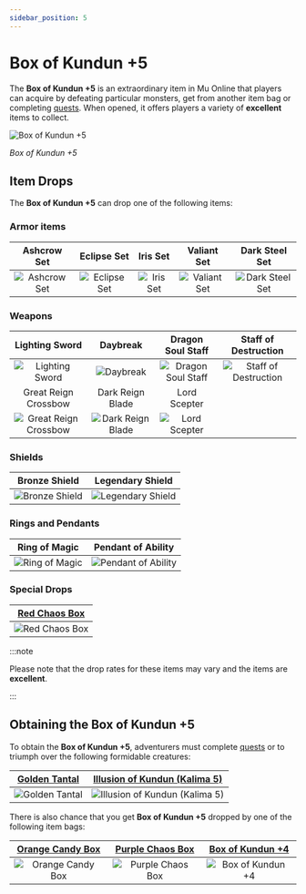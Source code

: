 ```yaml
---
sidebar_position: 5
---
```


# Box of Kundun +5

The **Box of Kundun +5** is an extraordinary item in Mu Online that players can acquire by defeating particular monsters, get from another item bag or completing [quests](/gameplay-systems/quest-system). When opened, it offers players a variety of **excellent** items to collect.

![Box of Kundun +5](/img/items/item-bags/bok-5.png)

_Box of Kundun +5_

## Item Drops

The **Box of Kundun +5** can drop one of the following items:

### Armor items

|                   Ashcrow Set                    |                   Eclipse Set                    |                  Iris Set                  |                   Valiant Set                    |                     Dark Steel Set                     |
| :----------------------------------------------: | :----------------------------------------------: | :----------------------------------------: | :----------------------------------------------: | :----------------------------------------------------: |
| ![Ashcrow Set](/img/items/armors/dk/ashcrow.png) | ![Eclipse Set](/img/items/armors/dw/eclipse.png) | ![Iris Set](/img/items/armors/fe/iris.png) | ![Valiant Set](/img/items/armors/mg/valiant.png) | ![Dark Steel Set](/img/items/armors/dl/dark-steel.png) |

### Weapons

|                          Lighting Sword                           |                          Daybreak                           |                       Dragon Soul Staff                       |                        Staff of Destruction                         |
| :---------------------------------------------------------------: | :---------------------------------------------------------: | :-----------------------------------------------------------: | :-----------------------------------------------------------------: |
|      ![Lighting Sword](/img/items/swords/lighting-sword.png)      |         ![Daybreak](/img/items/swords/daybreak.png)         | ![Dragon Soul Staff](/img/items/staffs/dragon-soul-staff.png) | ![Staff of Destruction](/img/items/staffs/staff-of-destruction.png) |
|                       Great Reign Crossbow                        |                      Dark Reign Blade                       |                         Lord Scepter                          |
| ![Great Reign Crossbow](/img/items/bows/great-reign-crossbow.png) | ![Dark Reign Blade](/img/items/swords/dark-reign-blade.png) |     ![Lord Scepter](/img/items/scepters/lord-scepter.png)     |

### Shields

|                     Bronze Shield                      |                       Legendary Shield                       |
| :----------------------------------------------------: | :----------------------------------------------------------: |
| ![Bronze Shield](/img/items/shields/bronze-shield.png) | ![Legendary Shield](/img/items/shields/legendary-shield.png) |

### Rings and Pendants

|                         Ring of Magic                         |                           Pendant of Ability                            |
| :-----------------------------------------------------------: | :---------------------------------------------------------------------: |
| ![Ring of Magic](/img/items/rings-pendants/ring-of-magic.png) | ![Pendant of Ability](/img/items/rings-pendants/pendant-of-ability.png) |

### Special Drops

|   [Red Chaos Box](/items/item-bags/exc/red-chaos-box)    |
| :------------------------------------------------------: |
| ![Red Chaos Box](/img/items/item-bags/red-chaos-box.png) |

:::note

Please note that the drop rates for these items may vary and the items are **excellent**.

:::

## Obtaining the Box of Kundun +5

To obtain the **Box of Kundun +5**, adventurers must complete [quests](/gameplay-systems/quest-system) or to triumph over the following formidable creatures:

| [Golden Tantal](/special-monsters/invasions/golden-dragon) | [Illusion of Kundun (Kalima 5)](/special-monsters/mini-bosses/illusion-of-kundun) |
| :--------------------------------------------------------: | :-------------------------------------------------------------------------------: |
| ![Golden Tantal](/img/monsters/special/golden/tantal.jpg)  |   ![Illusion of Kundun (Kalima 5)](/img/monsters/kalima/illusion-of-kundun.jpg)   |

There is also chance that you get **Box of Kundun +5** dropped by one of the following item bags:

|   [Orange Candy Box](/items/item-bags/misc/orange-candy-box)   |   [Purple Chaos Box](/items/item-bags/misc/purple-chaos-box)   | [Box of Kundun +4](/items/item-bags/exc/box-of-kundun/bok-4) |
| :------------------------------------------------------------: | :------------------------------------------------------------: | :----------------------------------------------------------: |
| ![Orange Candy Box](/img/items/item-bags/orange-candy-box.png) | ![Purple Chaos Box](/img/items/item-bags/purple-chaos-box.png) |     ![Box of Kundun +4](/img/items/item-bags/bok-4.png)      |
